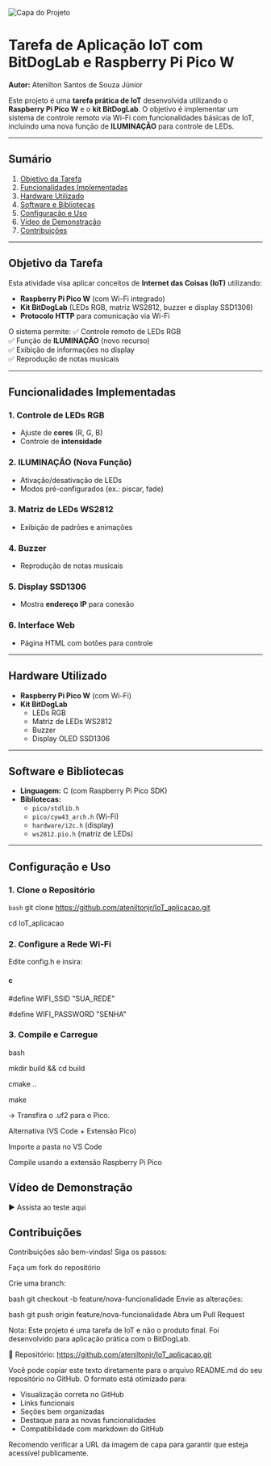 ![Capa do Projeto](https://github.com/user-attachments/assets/f2a5c9b8-6208-4723-8f46-1d74be421827)

# **Tarefa de Aplicação IoT com BitDogLab e Raspberry Pi Pico W**

**Autor:** Atenilton Santos de Souza Júnior  

Este projeto é uma **tarefa prática de IoT** desenvolvida utilizando o **Raspberry Pi Pico W** e o **kit BitDogLab**. O objetivo é implementar um sistema de controle remoto via Wi-Fi com funcionalidades básicas de IoT, incluindo uma nova função de **ILUMINAÇÃO** para controle de LEDs.

---

## **Sumário**
1. [Objetivo da Tarefa](#objetivo-da-tarefa)  
2. [Funcionalidades Implementadas](#funcionalidades-implementadas)  
3. [Hardware Utilizado](#hardware-utilizado)  
4. [Software e Bibliotecas](#software-e-bibliotecas)  
5. [Configuração e Uso](#configuração-e-uso)  
6. [Vídeo de Demonstração](#vídeo-de-demonstração)  
7. [Contribuições](#contribuições)  

---

## **Objetivo da Tarefa**
Esta atividade visa aplicar conceitos de **Internet das Coisas (IoT)** utilizando:
- **Raspberry Pi Pico W** (com Wi-Fi integrado)
- **Kit BitDogLab** (LEDs RGB, matriz WS2812, buzzer e display SSD1306)
- **Protocolo HTTP** para comunicação via Wi-Fi

O sistema permite:
✅ Controle remoto de LEDs RGB  
✅ Função de **ILUMINAÇÃO** (novo recurso)  
✅ Exibição de informações no display  
✅ Reprodução de notas musicais  

---

## **Funcionalidades Implementadas**

### **1. Controle de LEDs RGB**
- Ajuste de **cores** (R, G, B)
- Controle de **intensidade**

### **2. ILUMINAÇÃO (Nova Função)**
- Ativação/desativação de LEDs
- Modos pré-configurados (ex.: piscar, fade)

### **3. Matriz de LEDs WS2812**
- Exibição de padrões e animações

### **4. Buzzer**
- Reprodução de notas musicais

### **5. Display SSD1306**
- Mostra **endereço IP** para conexão

### **6. Interface Web**
- Página HTML com botões para controle

---

## **Hardware Utilizado**
- **Raspberry Pi Pico W** (com Wi-Fi)
- **Kit BitDogLab**
  - LEDs RGB
  - Matriz de LEDs WS2812
  - Buzzer
  - Display OLED SSD1306

---

## **Software e Bibliotecas**
- **Linguagem:** C (com Raspberry Pi Pico SDK)
- **Bibliotecas:**
  - `pico/stdlib.h`
  - `pico/cyw43_arch.h` (Wi-Fi)
  - `hardware/i2c.h` (display)
  - `ws2812.pio.h` (matriz de LEDs)

---

## **Configuração e Uso**

### **1. Clone o Repositório**
```bash```
git clone https://github.com/ateniltonjr/IoT_aplicacao.git

cd IoT_aplicacao

### 2. Configure a Rede Wi-Fi
   
Edite config.h e insira:

#### c

#define WIFI_SSID "SUA_REDE"

#define WIFI_PASSWORD "SENHA"


### 3. Compile e Carregue
   
bash

mkdir build && cd build

cmake ..

make

→ Transfira o .uf2 para o Pico.

Alternativa (VS Code + Extensão Pico)

Importe a pasta no VS Code

Compile usando a extensão Raspberry Pi Pico

## Vídeo de Demonstração

▶ Assista ao teste aqui

## Contribuições

Contribuições são bem-vindas! Siga os passos:

Faça um fork do repositório

Crie uma branch:

bash
git checkout -b feature/nova-funcionalidade
Envie as alterações:

bash
git push origin feature/nova-funcionalidade
Abra um Pull Request

Nota: Este projeto é uma tarefa de IoT e não o produto final. Foi desenvolvido para aplicação prática com o BitDogLab.

🔗 Repositório: https://github.com/ateniltonjr/IoT_aplicacao.git


Você pode copiar este texto diretamente para o arquivo README.md do seu repositório no GitHub. O formato está otimizado para:
- Visualização correta no GitHub
- Links funcionais
- Seções bem organizadas
- Destaque para as novas funcionalidades
- Compatibilidade com markdown do GitHub

Recomendo verificar a URL da imagem de capa para garantir que esteja acessível publicamente.

